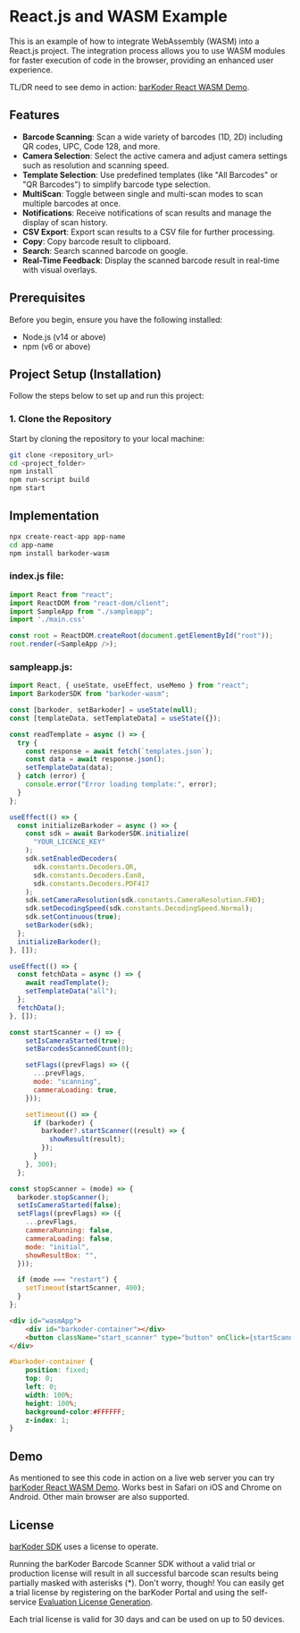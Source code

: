 # React.js and WASM Example

This is an example of how to integrate WebAssembly (WASM) into a React.js project. The integration process allows you to use WASM modules for faster execution of code in the browser, providing an enhanced user experience.

TL/DR need to see demo in action: [barKoder React WASM Demo](https://dev2.afk.mk/react-wasm-demo/build/).

## Features

- **Barcode Scanning**: Scan a wide variety of barcodes (1D, 2D) including QR codes, UPC, Code 128, and more.
- **Camera Selection**: Select the active camera and adjust camera settings such as resolution and scanning speed.
- **Template Selection**: Use predefined templates (like "All Barcodes" or "QR Barcodes") to simplify barcode type selection.
- **MultiScan**: Toggle between single and multi-scan modes to scan multiple barcodes at once.
- **Notifications**: Receive notifications of scan results and manage the display of scan history.
- **CSV Export**: Export scan results to a CSV file for further processing.
- **Copy**: Copy barcode result to clipboard.
- **Search**: Search scanned barcode on google.
- **Real-Time Feedback**: Display the scanned barcode result in real-time with visual overlays.

## Prerequisites

Before you begin, ensure you have the following installed:

- Node.js (v14 or above)
- npm (v6 or above)


## Project Setup (Installation)

Follow the steps below to set up and run this project:

### 1. Clone the Repository

Start by cloning the repository to your local machine:

```bash
git clone <repository_url>
cd <project_folder>
npm install
npm run-script build
npm start
```


## Implementation

```bash
npx create-react-app app-name
cd app-name
npm install barkoder-wasm
```

### index.js file:

```javascript
import React from "react";
import ReactDOM from "react-dom/client";
import SampleApp from "./sampleapp";
import './main.css'

const root = ReactDOM.createRoot(document.getElementById("root"));
root.render(<SampleApp />);
```

### sampleapp.js:

```javascript
import React, { useState, useEffect, useMemo } from "react";
import BarkoderSDK from "barkoder-wasm";

const [barkoder, setBarkoder] = useState(null);
const [templateData, setTemplateData] = useState({});

const readTemplate = async () => {
  try {
    const response = await fetch(`templates.json`);
    const data = await response.json();
    setTemplateData(data);
  } catch (error) {
    console.error("Error loading template:", error);
  }
};

useEffect(() => {
  const initializeBarkoder = async () => {
    const sdk = await BarkoderSDK.initialize(
      "YOUR_LICENCE_KEY"
    );
    sdk.setEnabledDecoders(
      sdk.constants.Decoders.QR,
      sdk.constants.Decoders.Ean8,
      sdk.constants.Decoders.PDF417
    );
    sdk.setCameraResolution(sdk.constants.CameraResolution.FHD);
    sdk.setDecodingSpeed(sdk.constants.DecodingSpeed.Normal);
    sdk.setContinuous(true);
    setBarkoder(sdk);
  };
  initializeBarkoder();
}, []);

useEffect(() => {
  const fetchData = async () => {
    await readTemplate();
    setTemplateData("all");
  };
  fetchData();
}, []);
```

```javascript
const startScanner = () => {
    setIsCameraStarted(true);
    setBarcodesScannedCount(0);

    setFlags((prevFlags) => ({
      ...prevFlags,
      mode: "scanning",
      cammeraLoading: true,
    }));

    setTimeout(() => {
      if (barkoder) {
        barkoder?.startScanner((result) => {
          showResult(result);  
        });
      }
    }, 300);  
  };

const stopScanner = (mode) => {
  barkoder.stopScanner();
  setIsCameraStarted(false);
  setFlags((prevFlags) => ({
    ...prevFlags,
    cammeraRunning: false,
    cammeraLoading: false,
    mode: "initial",
    showResultBox: "",
  }));

  if (mode === "restart") {
    setTimeout(startScanner, 400);
  }
};
```

```html
<div id="wasmApp">
    <div id="barkoder-container"></div>
    <button className="start_scanner" type="button" onClick={startScanner}>Start Scanner</button>
</div>
```

```css
#barkoder-container {
	position: fixed; 
	top: 0; 
	left: 0;
	width: 100%; 
	height: 100%;
	background-color:#FFFFFF;
	z-index: 1;
}
```

## Demo

As mentioned to see this code in action on a live web server you can try [barKoder React WASM Demo](https://dev2.afk.mk/react-wasm-demo/build/). Works best in Safari on iOS and Chrome on Android. Other main browser are also supported.

## License

[barKoder SDK](https://barkoder.com) uses a license to operate.

Running the barKoder Barcode Scanner SDK without a valid trial or production license will result in all successful barcode scan results being partially masked with asterisks (*). Don't worry, though! You can easily get a trial license by registering on the barKoder Portal and using the self-service [Evaluation License Generation](https://barkoder.com/request-quote).

Each trial license is valid for 30 days and can be used on up to 50 devices.







